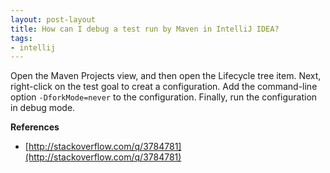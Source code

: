```yaml
---
layout: post-layout
title: How can I debug a test run by Maven in IntelliJ IDEA?
tags:
- intellij
---
```


Open the Maven Projects view, and then open the Lifecycle tree item. Next,
right-click on the test goal to creat a configuration. Add the command-line
option `-DforkMode=never` to the configuration. Finally, run the configuration
in debug mode.

**References**  

- [http://stackoverflow.com/q/3784781](http://stackoverflow.com/q/3784781)

